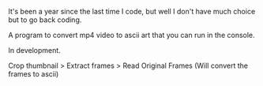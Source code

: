 It's been a year since the last time I code, but well I don't have much choice but to go back coding.

A program to convert mp4 video to ascii art that you can run in the console.

In development.

Crop thumbnail > Extract frames > Read Original Frames (Will convert the frames to ascii)
